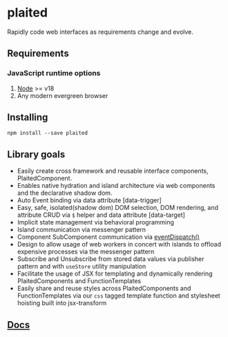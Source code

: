 # plaited

Rapidly code web interfaces as requirements change and evolve.

## Requirements

### JavaScript runtime options

1. [Node](https://nodejs.org/en) >= v18
2. Any modern evergreen browser

## Installing

`npm install --save plaited`

## Library goals

- Easily create cross framework and reusable interface components, PlaitedComponent.
- Enables native hydration and island architecture via web components and the declarative shadow dom.
- Auto Event binding via data attribute [data-trigger]
- Easy, safe, isolated(shadow dom) DOM selection, DOM rendering, and attribute CRUD via `$` helper and data attribute [data-target]
- Implicit state management via behavioral programming
- Island communication via messenger pattern
- Component SubComponent communication via [eventDispatch()](https://developer.mozilla.org/en-US/docs/Web/API/EventTarget/dispatchEvent)
- Design to allow usage of web workers in concert with islands to offload expensive processes via the messenger pattern
- Subscribe and Unsubscribe from stored data values via publisher pattern and with `useStore` utility
  manipulation
- Facilitate the usage of JSX for templating and dynamically rendering PlaitedComponents and FunctionTemplates
- Easily share and reuse styles across PlaitedComponents and FunctionTemplates via our `css` tagged template function and stylesheet hoisting built into jsx-transform

## [Docs](https://github.com/plaited/playbook)
